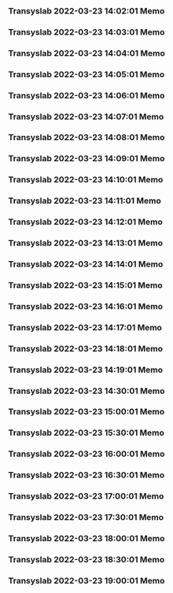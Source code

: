 ### Transyslab 2022-03-23 14:02:01 Memo
### Transyslab 2022-03-23 14:03:01 Memo
### Transyslab 2022-03-23 14:04:01 Memo
### Transyslab 2022-03-23 14:05:01 Memo
### Transyslab 2022-03-23 14:06:01 Memo
### Transyslab 2022-03-23 14:07:01 Memo
### Transyslab 2022-03-23 14:08:01 Memo
### Transyslab 2022-03-23 14:09:01 Memo
### Transyslab 2022-03-23 14:10:01 Memo
### Transyslab 2022-03-23 14:11:01 Memo
### Transyslab 2022-03-23 14:12:01 Memo
### Transyslab 2022-03-23 14:13:01 Memo
### Transyslab 2022-03-23 14:14:01 Memo
### Transyslab 2022-03-23 14:15:01 Memo
### Transyslab 2022-03-23 14:16:01 Memo
### Transyslab 2022-03-23 14:17:01 Memo
### Transyslab 2022-03-23 14:18:01 Memo
### Transyslab 2022-03-23 14:19:01 Memo
### Transyslab 2022-03-23 14:30:01 Memo
### Transyslab 2022-03-23 15:00:01 Memo
### Transyslab 2022-03-23 15:30:01 Memo
### Transyslab 2022-03-23 16:00:01 Memo
### Transyslab 2022-03-23 16:30:01 Memo
### Transyslab 2022-03-23 17:00:01 Memo
### Transyslab 2022-03-23 17:30:01 Memo
### Transyslab 2022-03-23 18:00:01 Memo
### Transyslab 2022-03-23 18:30:01 Memo
### Transyslab 2022-03-23 19:00:01 Memo
